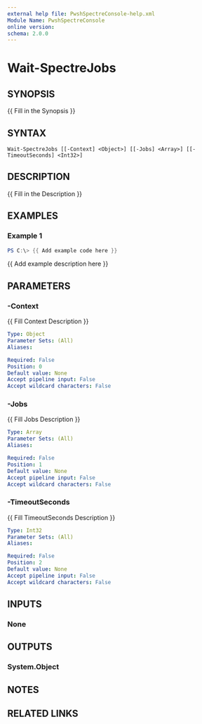 ```yaml
---
external help file: PwshSpectreConsole-help.xml
Module Name: PwshSpectreConsole
online version:
schema: 2.0.0
---
```


# Wait-SpectreJobs

## SYNOPSIS
{{ Fill in the Synopsis }}

## SYNTAX

```
Wait-SpectreJobs [[-Context] <Object>] [[-Jobs] <Array>] [[-TimeoutSeconds] <Int32>]
```

## DESCRIPTION
{{ Fill in the Description }}

## EXAMPLES

### Example 1
```powershell
PS C:\> {{ Add example code here }}
```

{{ Add example description here }}

## PARAMETERS

### -Context
{{ Fill Context Description }}

```yaml
Type: Object
Parameter Sets: (All)
Aliases:

Required: False
Position: 0
Default value: None
Accept pipeline input: False
Accept wildcard characters: False
```

### -Jobs
{{ Fill Jobs Description }}

```yaml
Type: Array
Parameter Sets: (All)
Aliases:

Required: False
Position: 1
Default value: None
Accept pipeline input: False
Accept wildcard characters: False
```

### -TimeoutSeconds
{{ Fill TimeoutSeconds Description }}

```yaml
Type: Int32
Parameter Sets: (All)
Aliases:

Required: False
Position: 2
Default value: None
Accept pipeline input: False
Accept wildcard characters: False
```

## INPUTS

### None

## OUTPUTS

### System.Object
## NOTES

## RELATED LINKS
